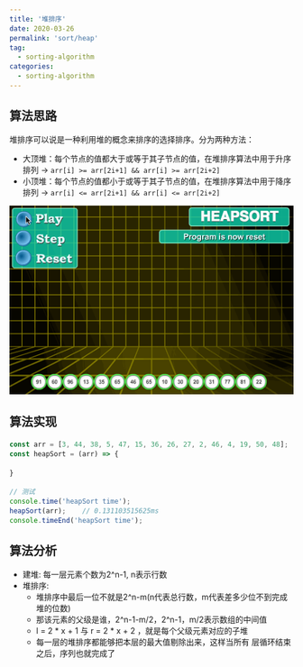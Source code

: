 ```yaml
---
title: '堆排序'
date: 2020-03-26
permalink: 'sort/heap'
tag:
  - sorting-algorithm
categories:
  - sorting-algorithm
---
```


## 算法思路

堆排序可以说是一种利用堆的概念来排序的选择排序。分为两种方法：

- 大顶堆：每个节点的值都大于或等于其子节点的值，在堆排序算法中用于升序排列 -> `arr[i] >= arr[2i+1] && arr[i] >= arr[2i+2] `
- 小顶堆：每个节点的值都小于或等于其子节点的值，在堆排序算法中用于降序排列 -> `arr[i] <= arr[2i+1] && arr[i] <= arr[2i+2] `

![堆排序](./images/heap_sort.gif)

## 算法实现

```js
const arr = [3, 44, 38, 5, 47, 15, 36, 26, 27, 2, 46, 4, 19, 50, 48];
const heapSort = (arr) => {

}

// 测试
console.time('heapSort time');
heapSort(arr);    // 0.131103515625ms
console.timeEnd('heapSort time');
```

## 算法分析

- 建堆: 每一层元素个数为2^n-1, n表示行数
- 堆排序:
  - 堆排序中最后一位不就是2^n-m(n代表总行数，m代表差多少位不到完成堆的位数)
  - 那该元素的父级是谁，2^n-1-m/2，2^n-1，m/2表示数组的中间值
  - l = 2 * x + 1 与 r = 2 * x + 2 ，就是每个父级元素对应的子堆
  - 每一层的堆排序都能够把本层的最大值剔除出来，这样当所有 层循环结束之后，序列也就完成了

